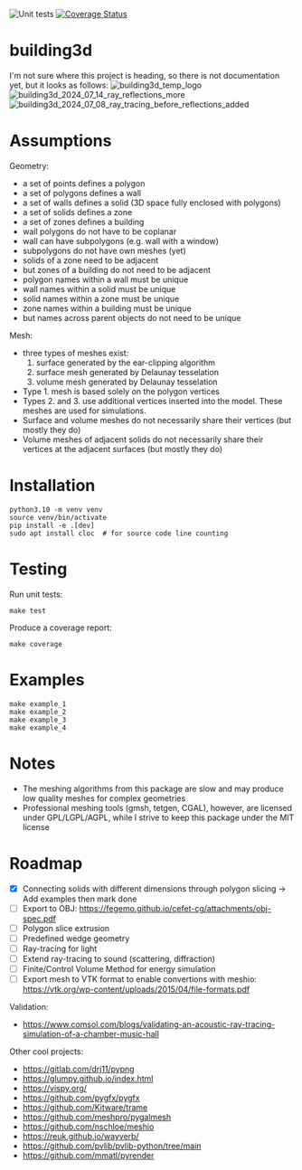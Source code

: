 ![Unit tests](https://github.com/krzysztofarendt/building3d/actions/workflows/unit_tests.yml/badge.svg)
[![Coverage Status](https://coveralls.io/repos/github/krzysztofarendt/building3d/badge.svg?branch=main)](https://coveralls.io/github/krzysztofarendt/building3d?branch=main)

# building3d

I'm not sure where this project is heading, so there is not documentation yet, but it looks as follows:
![building3d_temp_logo](https://github.com/krzysztofarendt/building3d/assets/16005748/6cc84976-792a-44f2-aaef-bb6297ab9ec8)
![building3d_2024_07_14_ray_reflections_more](https://github.com/user-attachments/assets/af211812-f4d6-419a-9071-da6dfc636fb1)
![building3d_2024_07_08_ray_tracing_before_reflections_added](https://github.com/user-attachments/assets/2fc818d1-5035-47f8-8cc1-0437bf96cf38)

# Assumptions

Geometry:
- a set of points defines a polygon
- a set of polygons defines a wall
- a set of walls defines a solid (3D space fully enclosed with polygons)
- a set of solids defines a zone
- a set of zones defines a building
- wall polygons do not have to be coplanar
- wall can have subpolygons (e.g. wall with a window)
- subpolygons do not have own meshes (yet)
- solids of a zone need to be adjacent
- but zones of a building do not need to be adjacent
- polygon names within a wall must be unique
- wall names within a solid must be unique
- solid names within a zone must be unique
- zone names within a building must be unique
- but names across parent objects do not need to be unique

Mesh:
- three types of meshes exist:
    1. surface generated by the ear-clipping algorithm
    2. surface mesh generated by Delaunay tesselation
    3. volume mesh generated by Delaunay tesselation
- Type 1. mesh is based solely on the polygon vertices
- Types 2. and 3. use additional vertices inserted into the model. These meshes
  are used for simulations.
- Surface and volume meshes do not necessarily share their vertices (but mostly
  they do)
- Volume meshes of adjacent solids do not necessarily share their vertices at
  the adjacent surfaces (but mostly they do)


# Installation
```
python3.10 -m venv venv
source venv/bin/activate
pip install -e .[dev]
sudo apt install cloc  # for source code line counting
```

# Testing

Run unit tests:
```
make test
```

Produce a coverage report:
```
make coverage
```

# Examples
```
make example_1
make example_2
make example_3
make example_4
```

# Notes

- The meshing algorithms from this package are slow and may produce low quality meshes
  for complex geometries
- Professional meshing tools (gmsh, tetgen, CGAL), however, are licensed under GPL/LGPL/AGPL,
  while I strive to keep this package under the MIT license

# Roadmap

- [x] Connecting solids with different dimensions through polygon slicing -> Add examples then mark done
- [ ] Export to OBJ: https://fegemo.github.io/cefet-cg/attachments/obj-spec.pdf
- [ ] Polygon slice extrusion
- [ ] Predefined wedge geometry
- [ ] Ray-tracing for light
- [ ] Extend ray-tracing to sound (scattering, diffraction)
- [ ] Finite/Control Volume Method for energy simulation
- [ ] Export mesh to VTK format to enable convertions with meshio: https://vtk.org/wp-content/uploads/2015/04/file-formats.pdf

Validation:
- https://www.comsol.com/blogs/validating-an-acoustic-ray-tracing-simulation-of-a-chamber-music-hall

Other cool projects:
- https://gitlab.com/drj11/pypng
- https://glumpy.github.io/index.html
- https://vispy.org/
- https://github.com/pygfx/pygfx
- https://github.com/Kitware/trame
- https://github.com/meshpro/pygalmesh
- https://github.com/nschloe/meshio
- https://reuk.github.io/wayverb/
- https://github.com/pvlib/pvlib-python/tree/main
- https://github.com/mmatl/pyrender

